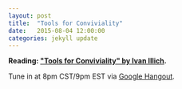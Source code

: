 ```yaml
---
layout: post
title:  "Tools for Conviviality"
date:   2015-08-04 12:00:00
categories: jekyll update
---
```


**Reading: ["Tools for Conviviality" by Ivan Illich](/convivial-reconstruction).**

Tune in at 8pm CST/9pm EST via [Google Hangout](https://plus.google.com/hangouts/_/calendar/ZmdyZWdnQGdtYWlsLmNvbQ.uaipecg8anfjp0nqb5g5idob1c?authuser=0).
